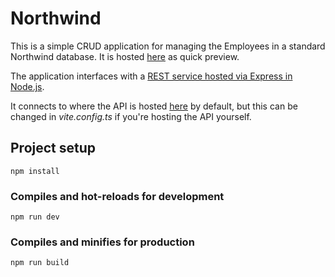 # Northwind

This is a simple CRUD application for managing the Employees in a standard Northwind database. It is hosted [here](https://svelte-northwind.herokuapp.com) as quick preview.

The application interfaces with a [REST service hosted via Express in Node.js](https://github.com/bhaeussermann/northwind-api).

It connects to where the API is hosted [here](https://northwind-express-api.herokuapp.com/swagger/) by default, but this can be changed in *vite.config.ts* if you're hosting the API yourself.

## Project setup
```
npm install
```

### Compiles and hot-reloads for development
```
npm run dev
```

### Compiles and minifies for production
```
npm run build
```
